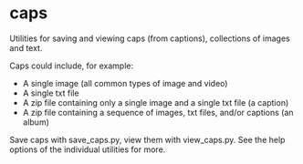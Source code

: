 # caps

Utilities for saving and viewing caps (from captions), collections of images and text.

Caps could include, for example:
* A single image (all common types of image and video)
* A single txt file
* A zip file containing only a single image and a single txt file (a caption)
* A zip file containing a sequence of images, txt files, and/or captions (an album)

Save caps with save_caps.py, view them with view_caps.py. See the help options of the individual utilities for more.
